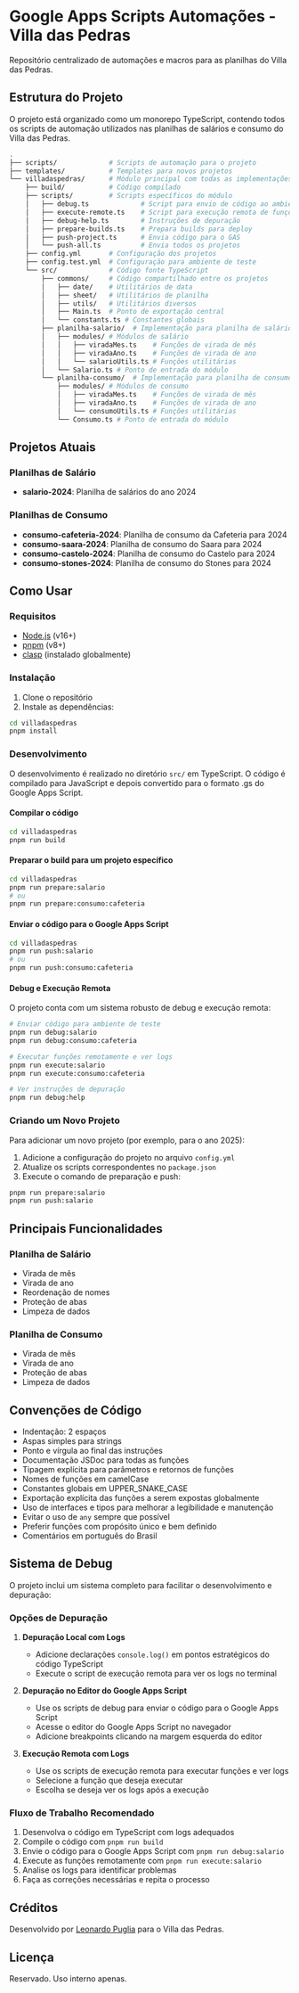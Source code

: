 # Google Apps Scripts Automações - Villa das Pedras

Repositório centralizado de automações e macros para as planilhas do Villa das Pedras.

## Estrutura do Projeto

O projeto está organizado como um monorepo TypeScript, contendo todos os scripts de automação utilizados nas planilhas de salários e consumo do Villa das Pedras.

```bash
.
├── scripts/             # Scripts de automação para o projeto
├── templates/           # Templates para novos projetos
└── villadaspedras/      # Módulo principal com todas as implementações
    ├── build/           # Código compilado
    ├── scripts/         # Scripts específicos do módulo
    │   ├── debug.ts             # Script para envio de código ao ambiente de teste
    │   ├── execute-remote.ts    # Script para execução remota de funções
    │   ├── debug-help.ts        # Instruções de depuração
    │   ├── prepare-builds.ts    # Prepara builds para deploy
    │   ├── push-project.ts      # Envia código para o GAS
    │   └── push-all.ts          # Envia todos os projetos
    ├── config.yml       # Configuração dos projetos
    ├── config.test.yml  # Configuração para ambiente de teste
    └── src/             # Código fonte TypeScript
        ├── commons/     # Código compartilhado entre os projetos
        │   ├── date/    # Utilitários de data
        │   ├── sheet/   # Utilitários de planilha
        │   ├── utils/   # Utilitários diversos
        │   ├── Main.ts  # Ponto de exportação central
        │   └── constants.ts # Constantes globais
        ├── planilha-salario/  # Implementação para planilha de salário
        │   ├── modules/ # Módulos de salário
        │   │   ├── viradaMes.ts    # Funções de virada de mês
        │   │   ├── viradaAno.ts    # Funções de virada de ano
        │   │   └── salarioUtils.ts # Funções utilitárias
        │   └── Salario.ts # Ponto de entrada do módulo
        └── planilha-consumo/  # Implementação para planilha de consumo
            ├── modules/ # Módulos de consumo
            │   ├── viradaMes.ts    # Funções de virada de mês
            │   ├── viradaAno.ts    # Funções de virada de ano
            │   └── consumoUtils.ts # Funções utilitárias
            └── Consumo.ts # Ponto de entrada do módulo
```

## Projetos Atuais

### Planilhas de Salário

- **salario-2024**: Planilha de salários do ano 2024

### Planilhas de Consumo

- **consumo-cafeteria-2024**: Planilha de consumo da Cafeteria para 2024
- **consumo-saara-2024**: Planilha de consumo do Saara para 2024
- **consumo-castelo-2024**: Planilha de consumo do Castelo para 2024
- **consumo-stones-2024**: Planilha de consumo do Stones para 2024

## Como Usar

### Requisitos

- [Node.js](https://nodejs.org/en/) (v16+)
- [pnpm](https://pnpm.io/) (v8+)
- [clasp](https://github.com/google/clasp) (instalado globalmente)

### Instalação

1. Clone o repositório
2. Instale as dependências:

```bash
cd villadaspedras
pnpm install
```

### Desenvolvimento

O desenvolvimento é realizado no diretório `src/` em TypeScript. O código é compilado para JavaScript e depois convertido para o formato .gs do Google Apps Script.

#### Compilar o código

```bash
cd villadaspedras
pnpm run build
```

#### Preparar o build para um projeto específico

```bash
cd villadaspedras
pnpm run prepare:salario
# ou
pnpm run prepare:consumo:cafeteria
```

#### Enviar o código para o Google Apps Script

```bash
cd villadaspedras
pnpm run push:salario
# ou
pnpm run push:consumo:cafeteria
```

#### Debug e Execução Remota

O projeto conta com um sistema robusto de debug e execução remota:

```bash
# Enviar código para ambiente de teste
pnpm run debug:salario
pnpm run debug:consumo:cafeteria

# Executar funções remotamente e ver logs
pnpm run execute:salario
pnpm run execute:consumo:cafeteria

# Ver instruções de depuração
pnpm run debug:help
```

### Criando um Novo Projeto

Para adicionar um novo projeto (por exemplo, para o ano 2025):

1. Adicione a configuração do projeto no arquivo `config.yml`
2. Atualize os scripts correspondentes no `package.json`
3. Execute o comando de preparação e push:

```bash
pnpm run prepare:salario
pnpm run push:salario
```

## Principais Funcionalidades

### Planilha de Salário
- Virada de mês
- Virada de ano
- Reordenação de nomes
- Proteção de abas
- Limpeza de dados

### Planilha de Consumo
- Virada de mês
- Virada de ano
- Proteção de abas
- Limpeza de dados

## Convenções de Código

- Indentação: 2 espaços
- Aspas simples para strings
- Ponto e vírgula ao final das instruções
- Documentação JSDoc para todas as funções
- Tipagem explícita para parâmetros e retornos de funções
- Nomes de funções em camelCase
- Constantes globais em UPPER_SNAKE_CASE
- Exportação explícita das funções a serem expostas globalmente
- Uso de interfaces e tipos para melhorar a legibilidade e manutenção
- Evitar o uso de `any` sempre que possível
- Preferir funções com propósito único e bem definido
- Comentários em português do Brasil


## Sistema de Debug

O projeto inclui um sistema completo para facilitar o desenvolvimento e depuração:

### Opções de Depuração

1. **Depuração Local com Logs**
   - Adicione declarações `console.log()` em pontos estratégicos do código TypeScript
   - Execute o script de execução remota para ver os logs no terminal

2. **Depuração no Editor do Google Apps Script**
   - Use os scripts de debug para enviar o código para o Google Apps Script
   - Acesse o editor do Google Apps Script no navegador
   - Adicione breakpoints clicando na margem esquerda do editor

3. **Execução Remota com Logs**
   - Use os scripts de execução remota para executar funções e ver logs
   - Selecione a função que deseja executar
   - Escolha se deseja ver os logs após a execução

### Fluxo de Trabalho Recomendado

1. Desenvolva o código em TypeScript com logs adequados
2. Compile o código com `pnpm run build`
3. Envie o código para o Google Apps Script com `pnpm run debug:salario`
4. Execute as funções remotamente com `pnpm run execute:salario`
5. Analise os logs para identificar problemas
6. Faça as correções necessárias e repita o processo

## Créditos

Desenvolvido por [Leonardo Puglia](mailto:leo@villadaspedras.com) para o Villa das Pedras.

## Licença

Reservado. Uso interno apenas.
